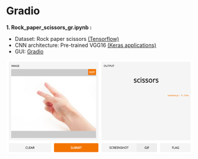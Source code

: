 # Gradio
 
 
 **1. Rock_paper_scissors_gr.ipynb :**  
 - Dataset: Rock paper scissors [(Tensorflow)](https://www.tensorflow.org/datasets/catalog/rock_paper_scissors)
 - CNN architecture: Pre-trained VGG16 [(Keras applications)](https://keras.io/api/applications/vgg/#vgg16-function)
 - GUI: [Gradio](https://www.gradio.app/)

![Alt](gradio_gui.png)
